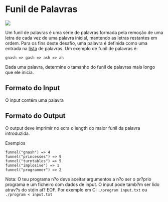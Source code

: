 # Funil de Palavras
![](https://img.shields.io/badge/-MEDIUM-yellow.svg?style=for-the-badge)

Um funil de palavras é uma série de palavras formada pela remoção de uma letra de cada vez de uma palavra inicial, mantendo as letras restantes em ordem. Para os fins deste desafio, uma palavra é definida como uma entrada na [lista](https://raw.githubusercontent.com/dolph/dictionary/master/enable1.txt) de palavras. Um exemplo de funil de palavras é:

```
gnash => gash => ash => ah
```

Dada uma palavra, determine o tamanho do funil de palavras mais longo que ele inicia.

## Formato do Input

O input contém uma palavra 

## Formato do Output

O output deve imprimir no ecra o length do maior funil da palavra introduzida.

Exemplos
```
funnel("gnash") => 4
funnel("princesses") => 9
funnel("turntables") => 5
funnel("implosive") => 1
funnel("programmer") => 2
```

Nota: O teu programa n?o deve aceitar argumentos a n?o ser o pr?prio programa e um ficheiro com dados de input. O input pode tamb?m ser lido atrav?s do stdin at? EOF. 
Por exemplo em C:
`./program input.txt` ou `./program < input.txt`
